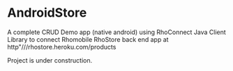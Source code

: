 AndroidStore
============

A complete CRUD Demo app (native android) using RhoConnect Java Client Library to connect Rhomobile RhoStore back end app at http"///rhostore.heroku.com/products

Project is under construction.